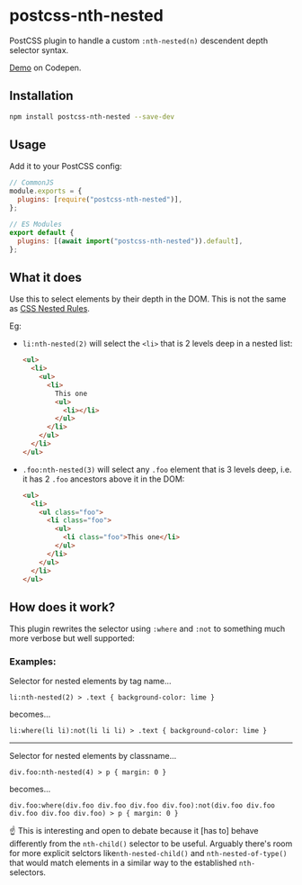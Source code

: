 # postcss-nth-nested

PostCSS plugin to handle a custom `:nth-nested(n)` descendent depth selector syntax.

[Demo](https://codepen.io/georgeadamson/pen/QWJyjRv) on Codepen.

## Installation

```bash
npm install postcss-nth-nested --save-dev
```

## Usage

Add it to your PostCSS config:

```js
// CommonJS
module.exports = {
  plugins: [require("postcss-nth-nested")],
};

// ES Modules
export default {
  plugins: [(await import("postcss-nth-nested")).default],
};
```

## What it does

Use this to select elements by their depth in the DOM. This is not the same as [CSS Nested Rules](https://developer.mozilla.org/en-US/docs/Web/CSS/CSS_nesting/Using_CSS_nesting).

Eg:

- `li:nth-nested(2)` will select the `<li>` that is 2 levels deep in a nested list:

  ```html
  <ul>
    <li>
      <ul>
        <li>
          This one
          <ul>
            <li></li>
          </ul>
        </li>
      </ul>
    </li>
  </ul>
  ```

- `.foo:nth-nested(3)` will select any `.foo` element that is 3 levels deep, i.e. it has 2 `.foo` ancestors above it in the DOM:
  ```html
  <ul>
    <li>
      <ul class="foo">
        <li class="foo">
          <ul>
            <li class="foo">This one</li>
          </ul>
        </li>
      </ul>
    </li>
  </ul>
  ```

## How does it work?

This plugin rewrites the selector using `:where` and `:not` to something much more verbose but well supported:

### Examples:

Selector for nested elements by tag name...

`li:nth-nested(2) > .text { background-color: lime }`

becomes...

`li:where(li li):not(li li li) > .text { background-color: lime }`

---

Selector for nested elements by classname...

`div.foo:nth-nested(4) > p { margin: 0 }`

becomes...

`div.foo:where(div.foo div.foo div.foo div.foo):not(div.foo div.foo div.foo div.foo div.foo) > p { margin: 0 }`

☝️ This is interesting and open to debate because it [has to] behave differently from the `nth-child()` selector to be useful. Arguably there's room for more explicit selctors like`nth-nested-child()` and `nth-nested-of-type()` that would match elements in a similar way to the established `nth-` selectors.
